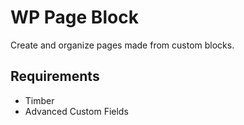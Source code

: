 # WP Page Block
Create and organize pages made from custom blocks.

## Requirements
- Timber
- Advanced Custom Fields